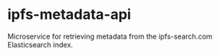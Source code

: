 # ipfs-metadata-api
Microservice for retrieving metadata from the ipfs-search.com Elasticsearch index.
